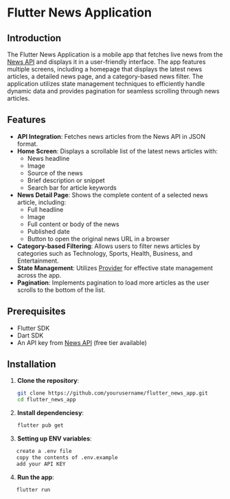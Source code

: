 # Flutter News Application

## Introduction

The Flutter News Application is a mobile app that fetches live news from the [News API](https://newsapi.org/) and displays it in a user-friendly interface. The app features multiple screens, including a homepage that displays the latest news articles, a detailed news page, and a category-based news filter. The application utilizes state management techniques to efficiently handle dynamic data and provides pagination for seamless scrolling through news articles.

## Features

- **API Integration**: Fetches news articles from the News API in JSON format.
- **Home Screen**: Displays a scrollable list of the latest news articles with:
  - News headline
  - Image 
  - Source of the news
  - Brief description or snippet
  - Search bar for article keywords
- **News Detail Page**: Shows the complete content of a selected news article, including:
  - Full headline
  - Image 
  - Full content or body of the news
  - Published date
  - Button to open the original news URL in a browser
- **Category-based Filtering**: Allows users to filter news articles by categories such as Technology, Sports, Health, Business, and Entertainment.
- **State Management**: Utilizes [Provider](https://pub.dev/packages/provider) for effective state management across the app.
- **Pagination**: Implements pagination to load more articles as the user scrolls to the bottom of the list.

## Prerequisites

- Flutter SDK
- Dart SDK
- An API key from [News API](https://newsapi.org/) (free tier available)

## Installation

1. **Clone the repository**:
   ```bash
   git clone https://github.com/yourusername/flutter_news_app.git
   cd flutter_news_app


2. **Install dependenciesy**:
   ```bash
   flutter pub get

3. **Setting up ENV variables**:
```bash
   create a .env file
   copy the contents of .env.example 
   add your API KEY
   ```

4. **Run the app**:
```bash
   flutter run